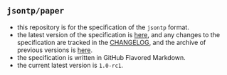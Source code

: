 ## `jsontp/paper`
- this repository is for the specification of the `jsontp` format.
- the latest version of the specification is [here](paper.md), and any changes to the specification are tracked in the [CHANGELOG](CHANGELOG.md), and the archive of previous versions is [here](versions/).
- the specification is written in GitHub Flavored Markdown.
- the current latest version is `1.0-rc1`.